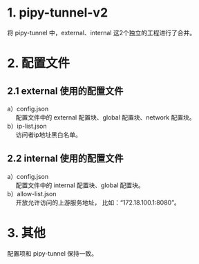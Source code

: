 # 1. pipy-tunnel-v2   
将 pipy-tunnel 中，external、internal 这2个独立的工程进行了合并。  

# 2. 配置文件  
## 2.1 external 使用的配置文件  
a）config.json   
&nbsp;&nbsp;&nbsp;&nbsp;&nbsp;配置文件中的 external 配置块、global 配置块、network 配置块。  
b）ip-list.json  
&nbsp;&nbsp;&nbsp;&nbsp;&nbsp;访问者ip地址黑白名单。  
## 2.2 internal 使用的配置文件
a）config.json   
&nbsp;&nbsp;&nbsp;&nbsp;&nbsp;配置文件中的 internal 配置块、global 配置块。  
b）allow-list.json  
&nbsp;&nbsp;&nbsp;&nbsp;&nbsp;开放允许访问的上游服务地址， 比如：“172.18.100.1:8080”。  

# 3. 其他  
配置项和 pipy-tunnel 保持一致。  
